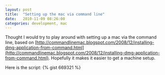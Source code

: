 ```yaml
---
layout: post
title:  "Setting up the mac via command line"
date:   2010-11-09 08:26:00
categories: development, mac
---
```


Thought I would try to play around with setting up a mac via the command line, based on [http://commandlinemac.blogspot.com/2008/12/installing-dmg-application-from-command.html](http://commandlinemac.blogspot.com/2008/12/installing-dmg-application-from-command.html). Hopefully it makes it easier to get a machine setup.

Here is the script:
{% gist 669321 %}